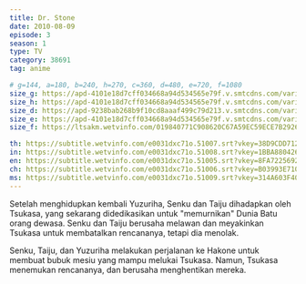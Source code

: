 ```yaml
---
title: Dr. Stone
date: 2010-08-09
episode: 3
season: 1
type: TV
category: 38691
tag: anime

# g=144, a=180, b=240, h=270, c=360, d=480, e=720, f=1080
size_g: https://apd-4101e18d7cff034668a94d534565e79f.v.smtcdns.com/varietyts.tc.qq.com/AB3AxfLLO2vU5kBreVvFThSFgdaBshRGuzmoAizlwkH4/5WaXdiNiAkA4gKg_OTa0VoCRiYnFOolkoR15xBBsBQ1ogXcLo1RAO9jWSMEnfKC7pNi-s47glB6SUysN9gx-2vvY8rNfeHrtsfugW4xav9tujwx8EN3PrWoYyb52qq44pACy-NHSnoXXEK0VeHi-5UFaIx1KcYAu/e0031dxc71o.321007.ts.m3u8
size_h: https://apd-4101e18d7cff034668a94d534565e79f.v.smtcdns.com/varietyts.tc.qq.com/Ah8PynlXGGZAUa9dsrmDnSOEKVAi0m9BUMCNk_c2TJVs/X4OVXHwA3a1WMdbnnZQunRhlYDvY4SIbsURYXJA3lEUj_klQpc57ib8-oS6T7XYDg9v6mfRUvcy0kpM8AvlrHtBrTUMJmJgMEjP13Eg5MFXT1PhzUjJnV4yf6mNIQntPMqvCX5l22X5cYuXcv276b2_bmxwgCKxI/e0031dxc71o.321001.ts.m3u8
size_d: https://apd-9238bab268b9f10cd8aaaf499c79d213.v.smtcdns.com/varietyts.tc.qq.com/AWP1_lOaJYj21Uhi_BrBMQgjl8AIpPjX-tUUztJT7rSY/ioTF6rwwOD9wbklnaKTgiEEIYkMfiWBs6QSl5r71xnfscNuKl60CMzmspnf23pFIQVthq2Wcps2aVMIFuLi4koq6-TVPsyaM3tKdSi6PsQliOjrxmoPYrqRqc1ySG-cTW2zBy-d8MgCinrrBI0zw4is9bH8IbIo-/e0031dxc71o.321002.ts.m3u8
size_e: https://apd-4101e18d7cff034668a94d534565e79f.v.smtcdns.com/varietyts.tc.qq.com/A760xX_nHmsk0vFJahtlgBJWP4EXy37uv-PF6UrkZnW4/6XciO6vgmzUxO6L0vNt1GxtYs6EDqzeynxHrbIcuIDyJWG6w5fc53UoHZGCePMbZ7KqGV4CNCa4fyJx15f4ftY_8P9tUK0KB_Zixtw6QGDRgQDRvsZiX_xhKKpu8FfDFzIR1XA0gwUQAKVmXBXzMsUALkzpwc-Aq/e0031dxc71o.321003.ts.m3u8
size_f: https://ltsakm.wetvinfo.com/019840771C908620C67A59EC59ECE7B29263DCFB62F3BBC020E29D90477375F3F54FA56C764B30CC8EB973240FF883B8BDE4799D8430BA4407A66F61CD976B387C/e0031dxc71o.321004.ts.m3u8

th: https://subtitle.wetvinfo.com/e0031dxc71o.51007.srt?vkey=38D9CDD712EBC48DCCFB5C7B9D2E4F964A2849A54F8AB5D8517690B0F10016E2EABA58F5471187BCBB2E47D68AA9F80FA00039C7F3FFE3336C52E4CB780ACF8122DDCDBB9F03560B3F779E8128B7B528303C1EC38149F966DBE2674EB84FD280E2C83B7445C969A97CE9F1944571680C
in: https://subtitle.wetvinfo.com/e0031dxc71o.51008.srt?vkey=1BBA880426610F9FB0EBE6D5D38E314E3DC8A632977189F967E924B5D7064D70BFA86840954D6DEA42BFE9E419BE1A584C32A7D444EA79BC59098C138DE3520750D4DFB7022BBC850DF9F70F8FD721BFA76CE8D021F8D1930387D3AFDD35FAC0EE371C2AE0A34F57A36C1B7BDBED5AD2
en: https://subtitle.wetvinfo.com/e0031dxc71o.51005.srt?vkey=8FA7225692BB7A918934B3DD36A9C00F84FFD36EE6FD925E3441D704556B76E3EDB8A0705A9B77DDF3A68BA3228344864F95900C4126123CB4B098990C91EC39D6F6D12982638FE96C682E4C693133D37448D71DCFAD492878D7D277B2F554C73E0D2F8BB7CAD1FEAB01359A2CCFCAE2
ch: https://subtitle.wetvinfo.com/e0031dxc71o.51006.srt?vkey=B03993E71009CE4FABB5182844192EF0E1F00738322319A91B9BEC8AFADA6F3386A55FF01A7CD0D156E9A48FB744530A2D31197B687BF689914C85515BAE2E5E00353CE4FC63F4D8C39E792922866B581C3EFAA0F066FC3C18495E263DF420E21BB12292B632C9A7DAC7DBA8F4A73557
ms: https://subtitle.wetvinfo.com/e0031dxc71o.51009.srt?vkey=314A603F408129DD49FA84855B347E0CE761A23829E7F485C883C63EE5107F7887C11242CEB92E2211D207C45103269FC44AD313E34C7BC4F19AA7A0302F936ED2C7A7E124955A86B239A1AE191742E9C04088938533DB321946F17792F3B511F477E3DF519581D9D6F82C467D1CB870
---
```

Setelah menghidupkan kembali Yuzuriha, Senku dan Taiju dihadapkan oleh Tsukasa, yang sekarang didedikasikan untuk "memurnikan" Dunia Batu orang dewasa. Senku dan Taiju berusaha melawan dan meyakinkan Tsukasa untuk membatalkan rencananya, tetapi dia menolak.

Senku, Taiju, dan Yuzuriha melakukan perjalanan ke Hakone untuk membuat bubuk mesiu yang mampu melukai Tsukasa. Namun, Tsukasa menemukan rencananya, dan berusaha menghentikan mereka.
